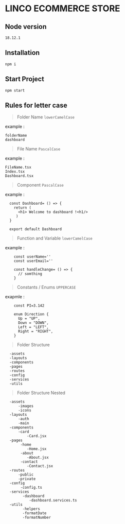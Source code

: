 # LINCO ECOMMERCE STORE

## Node version
```
18.12.1
```

## Installation

```
npm i
```

## Start Project

```
npm start
```


## Rules for letter case

> Folder Name `lowerCamelCase`

example : 
  
    folderName
    dashboard
    
> File Name `PascalCase`

example : 
  
    FileName.tsx
    Index.tsx
    Dashboard.tsx
    
    
 > Component `PascalCase`
 
 example :
      
      const Dashboard= () => {
        return (
          <h1> Welcome to dashboard !<h1/>
         )
      }
    
      export default Dashboard
      
      
  > Function and Variable `lowerCamelCase`
      
   example :
      
        const userName=''
        const userEmail=''
        
        const handleChange= () => {
          // somthing
        }
        
   
   > Constants / Enums `UPPERCASE`
   
   exapmle :
      
        const PI=3.142
        
        enum Direction {
          Up = "UP",
          Down = "DOWN",
          Left = "LEFT",
          Right = "RIGHT",
        }
        
   
   
   > Folder Structure
    
      -assets
      -layouts
      -components
      -pages
      -routes
      -config
      -services
      -utils
 
   > Folder Structure Nested
    
      -assets
          -images
          -icons
      -layouts
          -auth
          -main
      -components
          -card
              -Card.jsx
      -pages
           -home
              -Home.jsx
           -about
              -About.jsx
           -contact
              -Contact.jsx
      -routes
          -public
          -private
      -config
           -config.ts
      -services
            -dashboard
               -dashboard.services.ts
      -utils
            -helpers
            -formatDate
            -formatNumber
 
